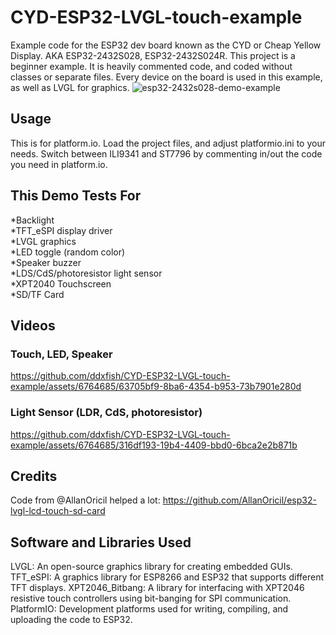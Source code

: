 # CYD-ESP32-LVGL-touch-example
Example code for the ESP32 dev board known as the CYD or Cheap Yellow Display. AKA ESP32-2432S028, ESP32-2432S024R. This project is a beginner example. It is heavily commented code, and coded without classes or separate files. Every device on the board is used in this example, as well as LVGL for graphics.
![esp32-2432s028-demo-example](https://github.com/ddxfish/CYD-ESP32-LVGL-touch-example/assets/6764685/2292044e-8565-4174-9b1b-cc87066512c5)


## Usage
This is for platform.io. Load the project files, and adjust platformio.ini to your needs. Switch between ILI9341 and ST7796 by commenting in/out the code you need in platform.io.

## This Demo Tests For
*Backlight  
*TFT_eSPI display driver  
*LVGL graphics  
*LED toggle (random color)  
*Speaker buzzer  
*LDS/CdS/photoresistor light sensor  
*XPT2040 Touchscreen  
*SD/TF Card  

## Videos
### Touch, LED, Speaker
https://github.com/ddxfish/CYD-ESP32-LVGL-touch-example/assets/6764685/63705bf9-8ba6-4354-b953-73b7901e280d

### Light Sensor (LDR, CdS, photoresistor)
https://github.com/ddxfish/CYD-ESP32-LVGL-touch-example/assets/6764685/316df193-19b4-4409-bbd0-6bca2e2b871b

## Credits 
Code from @AllanOricil helped a lot: https://github.com/AllanOricil/esp32-lvgl-lcd-touch-sd-card




## Software and Libraries Used
LVGL: An open-source graphics library for creating embedded GUIs.
TFT_eSPI: A graphics library for ESP8266 and ESP32 that supports different TFT displays.
XPT2046_Bitbang: A library for interfacing with XPT2046 resistive touch controllers using bit-banging for SPI communication.
PlatformIO: Development platforms used for writing, compiling, and uploading the code to ESP32.

